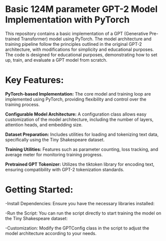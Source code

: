 # Basic 124M parameter GPT-2 Model Implementation with PyTorch

This repository contains a basic implementation of a GPT (Generative Pre-trained Transformer) model using PyTorch. The model architecture and training pipeline follow the principles outlined in the original GPT-2 architecture, with modifications for simplicity and educational purposes. The code is designed for educational purposes, demonstrating how to set up, train, and evaluate a GPT model from scratch.

# Key Features:

**PyTorch-based Implementation:** The core model and training loop are implemented using PyTorch, providing flexibility and control over the training process.

**Configurable Model Architecture:** A configuration class allows easy customization of the model architecture, including the number of layers, attention heads, and embedding size.

**Dataset Preparation:** Includes utilities for loading and tokenizing text data, specifically using the Tiny Shakespeare dataset.

**Training Utilities:** Features such as parameter counting, loss tracking, and average meter for monitoring training progress.

**Pretrained GPT Tokenizer:** Utilizes the tiktoken library for encoding text, ensuring compatibility with GPT-2 tokenization standards.


# Getting Started:
-Install Dependencies: Ensure you have the necessary libraries installed:

-Run the Script: You can run the script directly to start training the model on the Tiny Shakespeare dataset:

-Customization: Modify the GPTConfig class in the script to adjust the model architecture according to your needs.

